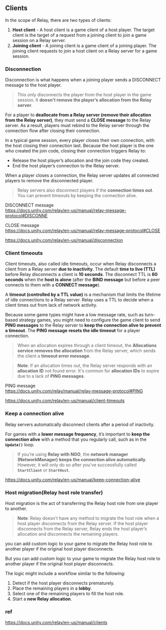 ## Clients
In the scope of Relay, there are two types of clients:

1. **Host client** - A host client is a game client of a host player. The target client is the target of a request from a joining client to join a game session on a Relay server.
2. **Joining client** - A joining client is a game client of a joining player. The joining client requests to join a host client on a Relay server for a game session.


### Disconnection

Disconnection is what happens when a joining player sends a DISCONNECT message to the host player. 

> This only disconnects the player from the host player in the game session. It **doesn't remove the player’s allocation from the Relay server**.

For a player to **deallocate from a Relay server (remove their allocation from the Relay server)**, they must send a **CLOSE message** to the Relay server. As a result, players must rebind to the Relay server through the connection flow after closing their connection.

In a typical game session, every player closes their own connection, with the host closing their connection last. Because the host player is the one who created the join code, closing their connection triggers Relay to:

- Release the host player’s allocation and the join code they created.
- End the host player’s connection to the Relay server.

When a player closes a connection, the Relay server updates all connected players to remove the disconnected player.

> Relay servers also disconnect players if the **connection times out**. You can prevent timeouts by keeping the connection alive.

DISCONNECT message \
https://docs.unity.com/relay/en-us/manual/relay-message-protocol#DISCONNE

CLOSE message \
https://docs.unity.com/relay/en-us/manual/relay-message-protocol#CLOSE

https://docs.unity.com/relay/en-us/manual/disconnection

### Client timeouts

Client timeouts, also called idle timeouts, occur when Relay disconnects a client from a Relay server **due to inactivity**. The default **time to live (TTL)** before Relay disconnects a client is **10 seconds**. The disconnect TTL is **60 seconds** when the **host is alone** (after the **BIND message** but before a peer connects to them with a **CONNECT message**).

A **timeout (controlled by a TTL value)** is a mechanism that limits the lifetime of idle connections to a Relay server. Relay uses a TTL to decide when a client times out from lack of network activity.

Because some game types might have a low message rate, such as turn-based strategy games, you might need to configure the game client to send **PING messages** to the Relay server to **keep the connection alive to prevent a timeout**. The **PING message** **resets the idle timeout** for a player connection.

> When an allocation expires through a client timeout, the **Allocations service** **removes the allocation** from the Relay server, which sends the client a **timeout error message**.

> **Note**: If an allocation times out, the Relay server responds with an **allocation ID** not found error. It's common for **allocation IDs** to expire due to a lack of **PING messages**.


PING message \
https://docs.unity.com/relay/manual/relay-message-protocol#PING

https://docs.unity.com/relay/en-us/manual/client-timeouts


### Keep a connection alive
Relay servers automatically disconnect clients after a period of inactivity.

For games with a **lower message frequency**, it’s important to **keep the connection alive** with a method that you regularly call, such as in the **`Update()`** loop.

> If you’re using **Relay with NGO**, the **network manager (NetworkManager)** **keeps the connection alive automatically**. However, it will only do so after you’ve successfully called **`StartClient`** or **`StartHost`**.

https://docs.unity.com/relay/en-us/manual/keep-connection-alive

### Host migration(Relay host role transfer)

Host migration is the act of transferring the Relay host role from one player to another.

> **Note**: Relay doesn't have any method to migrate the host role when a host player disconnects from the Relay server. If the host player disconnects from the Relay server, Relay ends the host player’s allocation and disconnects the remaining players.

you can add custom logic to your game to migrate the Relay host role to another player if the original host player disconnects.

But you can add custom logic to your game to migrate the Relay host role to another player if the original host player disconnects.

The logic might include a workflow similar to the following:

1. Detect if the host player disconnects prematurely.
2. Place the remaining players in a **lobby**.
3. Select one of the remaining players to fill the host role.
4. Start a **new Relay allocation**.

### ref
https://docs.unity.com/relay/en-us/manual/clients
